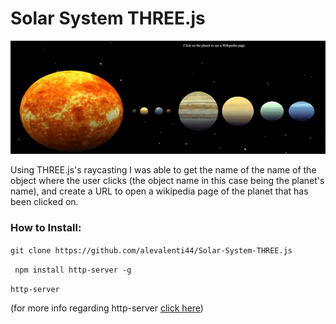 # Solar System THREE.js

![alt text](https://github.com/alevalenti44/Solar-System-THREE.js/blob/master/planets.gif)

Using THREE.js's raycasting I was able to get the name of the name of the object where the user clicks (the object name in this case being the planet's name), and create a URL to open a wikipedia page of the planet that has been clicked on.

### How to Install:

`git clone https://github.com/alevalenti44/Solar-System-THREE.js`

` npm install http-server -g`

`http-server`

(for more info regarding http-server [click here](https://www.npmjs.com/package/http-server))
